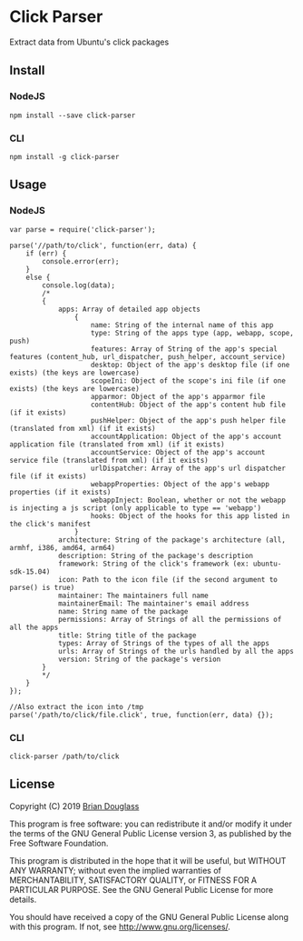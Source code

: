 # Click Parser

Extract data from Ubuntu's click packages

## Install

### NodeJS

`npm install --save click-parser`

### CLI

`npm install -g click-parser`

## Usage

### NodeJS
~~~
var parse = require('click-parser');

parse('//path/to/click', function(err, data) {
    if (err) {
        console.error(err);
    }
    else {
        console.log(data);
        /*
        {
            apps: Array of detailed app objects
                {
                    name: String of the internal name of this app
                    type: String of the apps type (app, webapp, scope, push)
                    features: Array of String of the app's special features (content_hub, url_dispatcher, push_helper, account_service)
                    desktop: Object of the app's desktop file (if one exists) (the keys are lowercase)
                    scopeIni: Object of the scope's ini file (if one exists) (the keys are lowercase)
                    apparmor: Object of the app's apparmor file
                    contentHub: Object of the app's content hub file (if it exists)
                    pushHelper: Object of the app's push helper file (translated from xml) (if it exists)
                    accountApplication: Object of the app's account application file (translated from xml) (if it exists)
                    accountService: Object of the app's account service file (translated from xml) (if it exists)
                    urlDispatcher: Array of the app's url dispatcher file (if it exists)
                    webappProperties: Object of the app's webapp properties (if it exists)
                    webappInject: Boolean, whether or not the webapp is injecting a js script (only applicable to type == 'webapp')
                    hooks: Object of the hooks for this app listed in the click's manifest
                }
            architecture: String of the package's architecture (all, armhf, i386, amd64, arm64)
            description: String of the package's description
            framework: String of the click's framework (ex: ubuntu-sdk-15.04)
            icon: Path to the icon file (if the second argument to parse() is true)
            maintainer: The maintainers full name
            maintainerEmail: The maintainer's email address
            name: String name of the package
            permissions: Array of Strings of all the permissions of all the apps
            title: String title of the package
            types: Array of Strings of the types of all the apps
            urls: Array of Strings of the urls handled by all the apps
            version: String of the package's version
        }
        */
    }
});

//Also extract the icon into /tmp
parse('/path/to/click/file.click', true, function(err, data) {});
~~~

### CLI

`click-parser /path/to/click`

## License

Copyright (C) 2019 [Brian Douglass](http://bhdouglass.com/)

This program is free software: you can redistribute it and/or modify it under the terms of the GNU General Public License version 3, as published
by the Free Software Foundation.

This program is distributed in the hope that it will be useful, but WITHOUT ANY WARRANTY; without even the implied warranties of MERCHANTABILITY, SATISFACTORY QUALITY, or FITNESS FOR A PARTICULAR PURPOSE.  See the GNU General Public License for more details.

You should have received a copy of the GNU General Public License along with this program.  If not, see <http://www.gnu.org/licenses/>.
